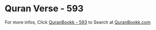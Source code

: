# Quran Verse - 593 

For more infos, Click [QuranBookk - 593](https://www.quranbookk.com/quran/search?q=593) to Search at [QuranBookk.com](http://quranbookk.com/)
